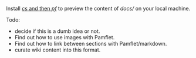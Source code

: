 Install [_cs_ and then _pf_](http://pamflet.databinder.net/Combined+Pages.html#On+the+Command+Line
) to preview the content of _docs/_ on your local machine.
 
Todo:

* decide if this is a dumb idea or not.
* Find out how to use images with Pamflet.
* Find out how to link between sections with Pamflet/markdown.
* curate wiki content into this format.





